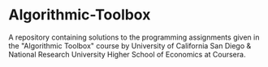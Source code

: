 # Algorithmic-Toolbox
A repository containing solutions to the programming assignments given in the "Algorithmic Toolbox" course by University of California San Diego &amp; National Research University Higher School of Economics at Coursera.
